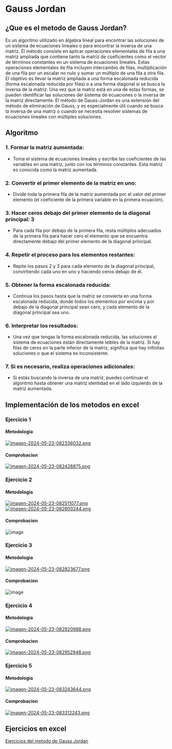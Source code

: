 # Gauss Jordan

## ¿Que es el metodo de Gauss Jordan?
  Es un algoritmo utilizado en álgebra lineal para encontrar las soluciones de un sistema de ecuaciones lineales o para encontrar la inversa de una matriz. 
  El método consiste en aplicar operaciones elementales de fila a una matriz ampliada que contiene tanto la matriz de coeficientes como el vector de términos 
  constantes en un sistema de ecuaciones lineales. Estas operaciones elementales de fila incluyen intercambio de filas, multiplicación de una fila por un escalar 
  no nulo y sumar un múltiplo de una fila a otra fila. El objetivo es llevar la matriz ampliada a una forma escalonada reducida (forma escalonada reducida por 
  filas) o a una forma diagonal si se busca la inversa de la matriz. Una vez que la matriz está en una de estas formas, se pueden identificar las soluciones del 
  sistema de ecuaciones o la inversa de la matriz directamente. El método de Gauss-Jordan es una extensión del método de eliminación de Gauss, y es especialmente 
  útil cuando se busca la inversa de una matriz o cuando se necesita resolver sistemas de ecuaciones lineales con múltiples soluciones.

## Algoritmo
 ### 1. Formar la matriz aumentada: 
 - Toma el sistema de ecuaciones lineales y escribe las coeficientes de las variables en una matriz, junto con 
  los términos constantes. Esta matriz es conocida como la matriz aumentada.

 ### 2. Convertir el primer elemento de la matriz en uno: 
 - Divide toda la primera fila de la matriz aumentada por el valor del primer elemento (el coeficiente de la 
  primera variable en la primera ecuación).

 ### 3. Hacer ceros debajo del primer elemento de la diagonal principal: 3
 - Para cada fila por debajo de la primera fila, resta múltiplos adecuados de la primera fila para hacer cero 
  el elemento que se encuentra directamente debajo 
  del primer elemento de la diagonal principal.

 ### 4. Repetir el proceso para los elementos restantes: 
 - Repite los pasos 2 y 3 para cada elemento de la diagonal principal, convirtiendo cada uno en uno y haciendo 
  ceros debajo de él.

 ### 5. Obtener la forma escalonada reducida: 
 - Continúa los pasos hasta que la matriz se convierta en una forma escalonada reducida, donde todos los elementos 
  por encima y por debajo de la diagonal principal sean cero, y cada elemento de la diagonal principal sea uno.

 ### 6. Interpretar los resultados: 
 - Una vez que tengas la forma escalonada reducida, las soluciones al sistema de ecuaciones están directamente leíbles 
  de la matriz. Si hay filas de ceros en la parte inferior de la matriz, significa que hay infinitas soluciones o que 
  el sistema es inconsistente.

 ### 7. Si es necesario, realiza operaciones adicionales: 
 - Si estás buscando la inversa de una matriz, puedes continuar el algoritmo hasta obtener una matriz identidad en el 
  lado izquierdo de la matriz aumentada.

## Implementación de los metodos en excel

### Ejercicio 1
#### Metodologia
[![imagen-2024-05-23-082336032.png](https://i.postimg.cc/VktpMfdC/imagen-2024-05-23-082336032.png)](https://postimg.cc/w16wYd5q)
#### Comprobacion
[![imagen-2024-05-23-082428875.png](https://i.postimg.cc/9ftk8LPX/imagen-2024-05-23-082428875.png)](https://postimg.cc/yJxnWXr2)


### Ejercicio 2
#### Metodologia
[![imagen-2024-05-23-082511077.png](https://i.postimg.cc/KvkHSG7H/imagen-2024-05-23-082511077.png)](https://postimg.cc/QHDbcryQ)
[![imagen-2024-05-23-082600244.png](https://i.postimg.cc/8cFtS4v6/imagen-2024-05-23-082600244.png)](https://postimg.cc/D4TqQqBv)
#### Comprobacion
![image](https://github.com/Gh-JMZM25/Metodos_Numericos/assets/158504061/23589834-e01e-455d-93fb-742cd106d7f3)


### Ejercicio 3
#### Metodologia    
[![imagen-2024-05-23-082823677.png](https://i.postimg.cc/cHzBX3z4/imagen-2024-05-23-082823677.png)](https://postimg.cc/R6ct0W9j)
#### Comprobacion
![image](https://github.com/Gh-JMZM25/Metodos_Numericos/assets/158504061/27620fa0-2684-4061-9743-92daf8562ff9)



### Ejercicio 4
#### Metodologia
[![imagen-2024-05-23-082920988.png](https://i.postimg.cc/RCjj0J0B/imagen-2024-05-23-082920988.png)](https://postimg.cc/CdsvP1DP)
#### Comprobacion
[![imagen-2024-05-23-082952948.png](https://i.postimg.cc/dVFp2MdN/imagen-2024-05-23-082952948.png)](https://postimg.cc/hfC2n52V)



### Ejercicio 5
#### Metodologia
[![imagen-2024-05-23-083243644.png](https://i.postimg.cc/dV0mP4Kt/imagen-2024-05-23-083243644.png)](https://postimg.cc/XpTy9KJT)
#### Comprobacion
[![imagen-2024-05-23-083312243.png](https://i.postimg.cc/rpBS4TRK/imagen-2024-05-23-083312243.png)](https://postimg.cc/f3vt46KN)

## Ejercicios en excel
[Ejercicios del metodo de Gauss Jordan](https://docs.google.com/spreadsheets/d/13LaG-yuZGNyTcdEdCONMtDpY-dnTvp2FBTZWmA-gCLY/edit?usp=sharing)


  
